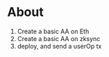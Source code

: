 # About

1. Create a basic AA on Eth
2. Create a basic AA on zksync
3. deploy, and send a userOp tx 